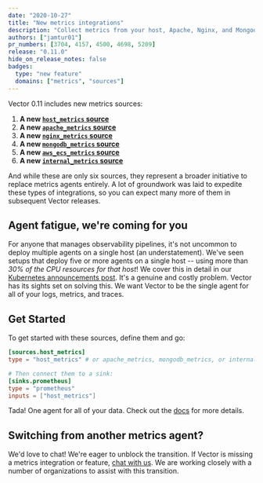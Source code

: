 ```yaml
---
date: "2020-10-27"
title: "New metrics integrations"
description: "Collect metrics from your host, Apache, Nginx, and Mongodb."
authors: ["jamtur01"]
pr_numbers: [3704, 4157, 4500, 4698, 5209]
release: "0.11.0"
hide_on_release_notes: false
badges:
  type: "new feature"
  domains: ["metrics", "sources"]
---
```


Vector 0.11 includes new metrics sources:

1. **A new [`host_metrics` source][host_metrics_source]**
2. **A new [`apache_metrics` source][apache_metrics_source]**
3. **A new [`nginx_metrics` source][nginx_metrics_source]**
4. **A new [`mongodb_metrics` source][mongodb_metrics_source]**
5. **A new [`aws_ecs_metrics` source][aws_ecs_metrics_source]**
6. **A new [`internal_metrics` source][internal_metrics_source]**

And while these are only six sources, they represent a broader initiative
to replace metrics agents entirely. A lot of groundwork was laid to expedite
these types of integrations, so you can expect many more of them in
subsequent Vector releases.

## Agent fatigue, we're coming for you

For anyone that manages observability pipelines, it's not uncommon to deploy
multiple agents on a single host (an understatement). We've seen setups
that deploy five or more agents on a single host -- using more than _30% of the
CPU resources for that host_! We cover this in detail in our
[Kubernetes announcements post][kubernetes_announcement]. It's a genuine and
costly problem. Vector has its sights set on solving this. We want Vector to be
the single agent for all of your logs, metrics, and traces.

## Get Started

To get started with these sources, define them and go:

```toml
[sources.host_metrics]
type = "host_metrics" # or apache_metrics, mongodb_metrics, or internal_metrics

# Then connect them to a sink:
[sinks.prometheus]
type = "prometheus"
inputs = ["host_metrics"]
```

Tada! One agent for all of your data. Check out the [docs][docs] for more
details.

## Switching from another metrics agent?

We'd love to chat! We're eager to unblock the transition. If Vector is missing
a metrics integration or feature, [chat with us][chat]. We are working closely
with a number of organizations to assist with this transition.

[apache_metrics_source]: /docs/reference/configuration/sources/apache_metrics/
[aws_ecs_metrics_source]: /docs/reference/configuration/sources/aws_ecs_metrics/
[chat]: https://chat.vector.dev
[docs]: /docs
[host_metrics_source]: /docs/reference/configuration/sources/host_metrics/
[internal_metrics_source]: /docs/reference/configuration/sources/internal_metrics/
[kubernetes_announcement]: /blog/kubernetes-integration/
[mongodb_metrics_source]: /docs/reference/configuration/sources/mongodb_metrics/
[nginx_metrics_source]: /docs/reference/configuration/sources/nginx_metrics/

